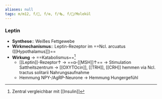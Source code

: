 ```yaml
---
aliases: null
tags: m/m12, f/🧪, f/⚙️, f/🗞️, f/🧪/Molekül
---
```

### Leptin
- **Synthese**:: Weißes Fettgewebe
- **Wirkmechanismus**:: Leptin-Rezeptor im ==Ncl. arcuatus ([[Hypothalamus]])==
- **Wirkung** → ==Katabolismus==[^1]
	- [[Leptin]]-Rezeptor↑ → ==α-[[MSH]]↑== → Stimulation Sattheitszentrum → [[OXYTOcin]], [[TRH]], [[CRH]] hemmen via Ncl. tractus solitarii Nahrungsaufnahme
	- Hemmung NPY-/AgRP-Neurone → Hemmung Hungergefühl

[^1]: Zentral vergleichbar mit [[Insulin]]